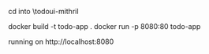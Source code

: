 cd into \todoui-mithril

docker build -t todo-app .
docker run -p 8080:80 todo-app

running on http://localhost:8080
